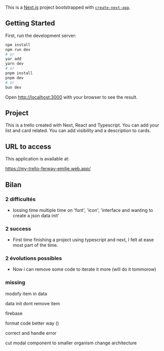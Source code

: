 This is a [Next.js](https://nextjs.org/) project bootstrapped with [`create-next-app`](https://github.com/vercel/next.js/tree/canary/packages/create-next-app).

## Getting Started

First, run the development server:

```bash
npm install
npm run dev
# or
yar add
yarn dev
# or
pnpm install
pnpm dev
# or
bun dev
```

Open [http://localhost:3000](http://localhost:3000) with your browser to see the result.


## Project
This is a trello created with Next, React and Typescript.
You can add your list and card related. You can add visibility and a description to cards. 

## URL to access
This application is available at:

https://my-trello-ferway-emilie.web.app/

## Bilan
### 2 difficultés
 - lossing time multiple time on 'font', 'icon', 'interface and wanting to create a json data init'

   
### 2 success
 - First time finishing a project using typescript and next, I felt at ease most part of the time.

   
### 2 évolutions possibles
 - Now i can remove some code to iterate it more (will do it tommorow)

### missing
modofy item in data

data init dont remove item

firebase

format code better way () 

correct and handle error

cut modal component to smaller organism
change architecture
